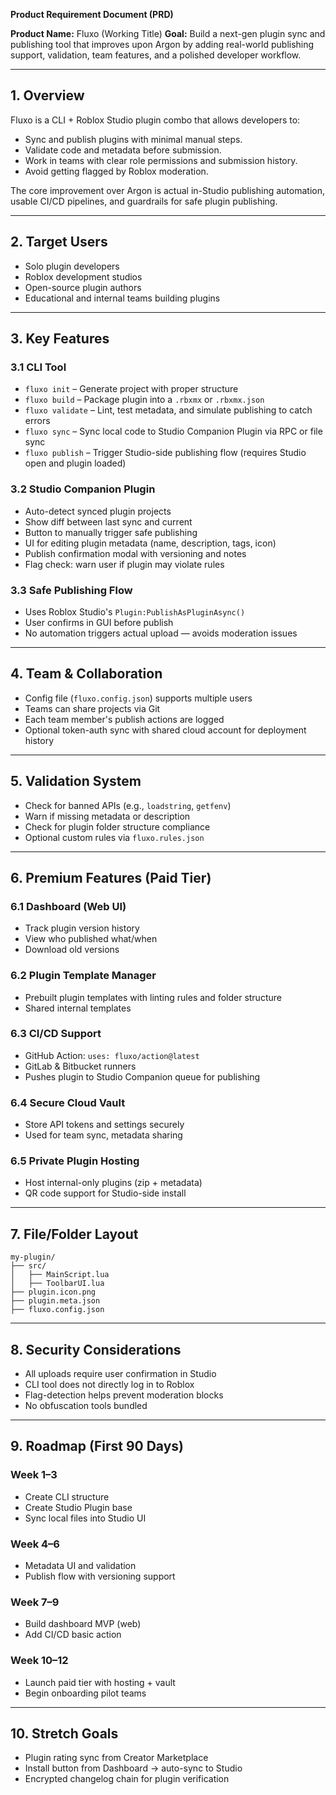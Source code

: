 **Product Requirement Document (PRD)**

**Product Name:** Fluxo (Working Title)
**Goal:** Build a next-gen plugin sync and publishing tool that improves upon Argon by adding real-world publishing support, validation, team features, and a polished developer workflow.

---

## 1. **Overview**

Fluxo is a CLI + Roblox Studio plugin combo that allows developers to:

* Sync and publish plugins with minimal manual steps.
* Validate code and metadata before submission.
* Work in teams with clear role permissions and submission history.
* Avoid getting flagged by Roblox moderation.

The core improvement over Argon is actual in-Studio publishing automation, usable CI/CD pipelines, and guardrails for safe plugin publishing.

---

## 2. **Target Users**

* Solo plugin developers
* Roblox development studios
* Open-source plugin authors
* Educational and internal teams building plugins

---

## 3. **Key Features**

### 3.1 CLI Tool

* `fluxo init` – Generate project with proper structure
* `fluxo build` – Package plugin into a `.rbxmx` or `.rbxmx.json`
* `fluxo validate` – Lint, test metadata, and simulate publishing to catch errors
* `fluxo sync` – Sync local code to Studio Companion Plugin via RPC or file sync
* `fluxo publish` – Trigger Studio-side publishing flow (requires Studio open and plugin loaded)

### 3.2 Studio Companion Plugin

* Auto-detect synced plugin projects
* Show diff between last sync and current
* Button to manually trigger safe publishing
* UI for editing plugin metadata (name, description, tags, icon)
* Publish confirmation modal with versioning and notes
* Flag check: warn user if plugin may violate rules

### 3.3 Safe Publishing Flow

* Uses Roblox Studio's `Plugin:PublishAsPluginAsync()`
* User confirms in GUI before publish
* No automation triggers actual upload — avoids moderation issues

---

## 4. **Team & Collaboration**

* Config file (`fluxo.config.json`) supports multiple users
* Teams can share projects via Git
* Each team member's publish actions are logged
* Optional token-auth sync with shared cloud account for deployment history

---

## 5. **Validation System**

* Check for banned APIs (e.g., `loadstring`, `getfenv`)
* Warn if missing metadata or description
* Check for plugin folder structure compliance
* Optional custom rules via `fluxo.rules.json`

---

## 6. **Premium Features (Paid Tier)**

### 6.1 Dashboard (Web UI)

* Track plugin version history
* View who published what/when
* Download old versions

### 6.2 Plugin Template Manager

* Prebuilt plugin templates with linting rules and folder structure
* Shared internal templates

### 6.3 CI/CD Support

* GitHub Action: `uses: fluxo/action@latest`
* GitLab & Bitbucket runners
* Pushes plugin to Studio Companion queue for publishing

### 6.4 Secure Cloud Vault

* Store API tokens and settings securely
* Used for team sync, metadata sharing

### 6.5 Private Plugin Hosting

* Host internal-only plugins (zip + metadata)
* QR code support for Studio-side install

---

## 7. **File/Folder Layout**

```
my-plugin/
├── src/
│   ├── MainScript.lua
│   ├── ToolbarUI.lua
├── plugin.icon.png
├── plugin.meta.json
├── fluxo.config.json
```

---

## 8. **Security Considerations**

* All uploads require user confirmation in Studio
* CLI tool does not directly log in to Roblox
* Flag-detection helps prevent moderation blocks
* No obfuscation tools bundled

---

## 9. **Roadmap (First 90 Days)**

### Week 1–3

* Create CLI structure
* Create Studio Plugin base
* Sync local files into Studio UI

### Week 4–6

* Metadata UI and validation
* Publish flow with versioning support

### Week 7–9

* Build dashboard MVP (web)
* Add CI/CD basic action

### Week 10–12

* Launch paid tier with hosting + vault
* Begin onboarding pilot teams

---

## 10. **Stretch Goals**

* Plugin rating sync from Creator Marketplace
* Install button from Dashboard -> auto-sync to Studio
* Encrypted changelog chain for plugin verification
